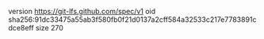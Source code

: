version https://git-lfs.github.com/spec/v1
oid sha256:91dc33475a55ab3f580fb0f21d0137a2cff584a32533c217e7783891cdce8eff
size 270
